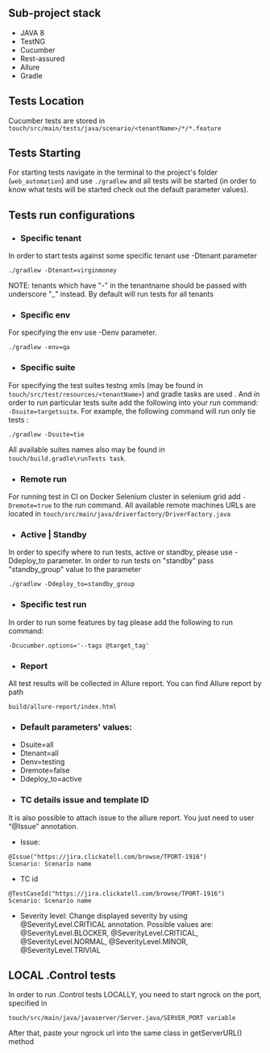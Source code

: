 ## Sub-project stack
* JAVA 8
* TestNG
* Cucumber
* Rest-assured
* Allure
* Gradle

## Tests Location
Cucumber tests are stored in `touch/src/main/tests/java/scenario/<tenantName>/*/*.feature`

## Tests Starting
For starting tests navigate in the terminal to the project's folder (`web_automation`)
and use `./gradlew` and all tests will be started (in order to know what tests will be started
check out the default parameter values).

## Tests run configurations

* ### Specific tenant
In order to start tests against some specific tenant use -Dtenant parameter
```
./gradlew -Dtenant=virginmoney
```
NOTE: tenants which have "-" in the tenantname should be passed with underscore "_" instead.
By default will run tests for all tenants

* ### Specific env
For specifying the env use -Denv parameter.
```
./gradlew -env=qa
```

* ### Specific suite
For specifying the test suites testng xmls (may be found in `touch/src/test/resources/<tenantName>`) and gradle tasks are used .
And in order to run particular tests suite add the following into your run command: `-Dsuite=targetsuite`.
For example, the following command will run only tie tests :
```
./gradlew -Dsuite=tie
```
All available suites names also may be found in `touch/build.gradle\runTests task`.

* ### Remote run
For running test in CI on Docker Selenium cluster in selenium grid add `-Dremote=true` to the run command.
All available remote machines URLs are located in `touch/src/main/java/driverfactory/DriverFactory.java`

* ### Active | Standby
In order to specify where to run tests, active or standby, please use -Ddeploy_to parameter.
In order to run tests on "standby" pass "standby_group" value to the parameter
```
./gradlew -Ddeploy_to=standby_group
```

* ### Specific test run
In order to run some features by tag please add the following to run command:
```
-Dcucumber.options='--tags @target_tag'
```

* ### Report
All test results will be collected in Allure report.
You can find Allure report by path
```
build/allure-report/index.html
```

* ### Default parameters' values:
- Dsuite=all
- Dtenant=all
- Denv=testing
- Dremote=false
- Ddeploy_to=active

* ### TC details issue and template ID
It is also possible to attach issue to the allure report. You just need to user “@Issue” annotation.
 * Issue:
```
@Issue("https://jira.clickatell.com/browse/TPORT-1916")
Scenario: Scenario name
```
 * TC id
 ```
 @TestCaseId("https://jira.clickatell.com/browse/TPORT-1916")
 Scenario: Scenario name
 ```
 * Severity level:
 Change displayed severity by using @SeverityLevel.CRITICAL annotation. Possible values are:
@SeverityLevel.BLOCKER, @SeverityLevel.CRITICAL, @SeverityLevel.NORMAL, @SeverityLevel.MINOR, @SeverityLevel.TRIVIAL

## LOCAL .Control tests
In order to run .Control tests LOCALLY, you need to start ngrock on the port, specified in
```
touch/src/main/java/javaserver/Server.java/SERVER_PORT variable
 ```
After that, paste your ngrock url into the same class in getServerURL() method

